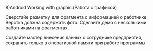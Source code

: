 8)Android Working with graphic.(Работа с графикой)

Сверстайе разметку для фрагмента с информацией о работнике. Верстка должна содержать фото.
Сделайте демо с несколькими работниками на фрагментах.

Создайте мастер внесения данных о сотруднике предприятия, сохранять только в оперативной памяти при работе программы 
